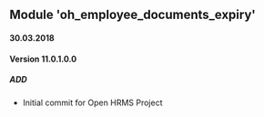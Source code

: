 ## Module 'oh_employee_documents_expiry'

#### 30.03.2018
#### Version 11.0.1.0.0
##### ADD
- Initial commit for Open HRMS Project
